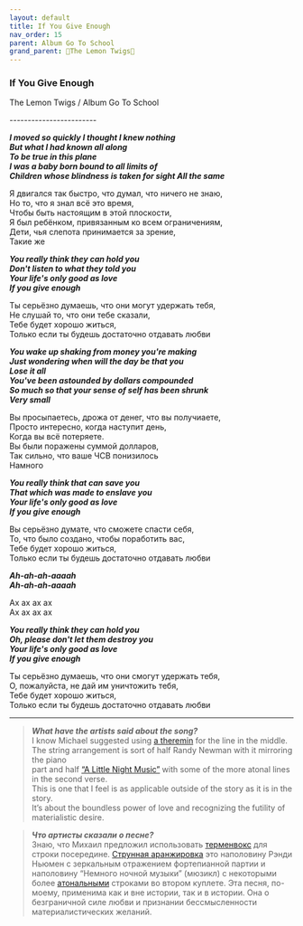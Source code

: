 ```yaml
---  
layout: default  
title: If You Give Enough  
nav_order: 15  
parent: Album Go To School  
grand_parent: 🍋The Lemon Twigs🍋  
---  
```


### **If You Give Enough**
<p>
The Lemon Twigs	/ Album Go To School
</p>
------------------------


**_I moved so quickly I thought I knew nothing  
But what I had known all along  
To be true in this plane  
I was a baby born bound to all limits of  
Children whose blindness is taken for sight 
All the same_**  

Я двигался так быстро, что думал, что ничего не знаю,  
Но то, что я знал всё это время,  
Чтобы быть настоящим в этой плоскости,  
Я был ребёнком, привязанным ко всем ограничениям,  
Дети, чья слепота принимается за зрение,  
Такие же    

**_You really think they can hold you  
Don't listen to what they told you  
Your life's only good as love  
If you give enough_**  

Ты серьёзно думаешь, что они могут удержать тебя,  
Не слушай то, что они тебе сказали,  
Тебе будет хорошо житься,  
Только если ты будешь достаточно отдавать любви  

**_You wake up shaking from money you're making  
Just wondering when will the day be that you  
Lose it all  
You've been astounded by dollars compounded  
So much so that your sense of self has been shrunk  
Very small_**  

Вы просыпаетесь, дрожа от денег, что вы получиаете,  
Просто интересно, когда наступит день,  
Когда вы всё потеряете.  
Вы были поражены суммой долларов,  
Так сильно, что ваше ЧСВ понизилось  
Намного  

**_You really think that can save you  
That which was made to enslave you  
Your life's only good as love  
If you give enough_**  
    
Вы серьёзно думате, что сможете спасти себя,  
То, что было создано, чтобы поработить вас,  
Тебе будет хорошо житься,  
Только если ты будешь достаточно отдавать любви  
    
**_Ah-ah-ah-aaaah  
Ah-ah-ah-aaaah_**  

Ах ах ах ах  
Ах ах ах ах  

**_You really think they can hold you  
Oh, please don't let them destroy you  
Your life's only good as love  
If you give enough_**  

Ты серьёзно думаешь, что они смогут удержать тебя,  
О, пожалуйста, не дай им уничтожить тебя,  
Тебе будет хорошо житься,  
Только если ты будешь достаточно отдавать любви  

- - -

> **_What have the artists said about the song?_**  
  I know Michael suggested using [a theremin](https://en.wikipedia.org/wiki/Theremin) for the line in the middle.  
The string arrangement is sort of half Randy Newman with it mirroring the piano  
part and half [“A Little Night Music”](https://en.wikipedia.org/wiki/A_Little_Night_Music) with some of the more atonal lines in the second verse.  
This is one that I feel is as applicable outside of the story as it is in the story.  
It’s about the boundless power of love and recognizing the futility of materialistic desire.  

> **_Что артисты сказали о песне?_**  
  Знаю, что Михаил предложил использовать [терменвокс](https://ru.wikipedia.org/wiki/%D0%A2%D0%B5%D1%80%D0%BC%D0%B5%D0%BD%D0%B2%D0%BE%D0%BA%D1%81) для строки посередине. [Струнная аранжировка](https://ru.wikipedia.org/wiki/%D0%90%D1%80%D0%B0%D0%BD%D0%B6%D0%B8%D1%80%D0%BE%D0%B2%D0%BA%D0%B0) это наполовину Рэнди Ньюмен с зеркальным отражением фортепианной партии и наполовину  “Немного ночной музыки” (мюзикл) с некоторыми более [атональными](https://ru.wikipedia.org/wiki/%D0%90%D1%82%D0%BE%D0%BD%D0%B0%D0%BB%D1%8C%D0%BD%D0%BE%D1%81%D1%82%D1%8C) строками во втором куплете. Эта песня, по-моему, применима как и вне истории, так и в истории. Она о безграничной силе любви и признании бессмысленности материалистических желаний.
  
